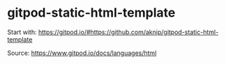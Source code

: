 # gitpod-static-html-template

Start with: https://gitpod.io/#https://github.com/aknip/gitpod-static-html-template

Source: https://www.gitpod.io/docs/languages/html

